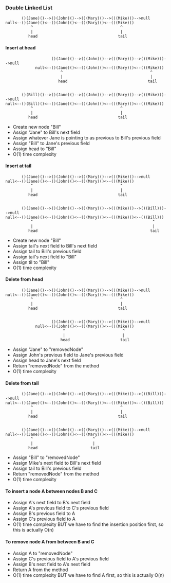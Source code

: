 ### Double Linked List
           ()(Jane)()-->()(John)()-->()(Mary)()-->()(Mike)()-->null  
    null<--()(Jane)()<--()(John)()<--()(Mary)()<--()(Mike)()  
               ^                                      ^
               |                                      |
              head                                   tail  

#### Insert at head
                        ()(Jane)()-->()(John)()-->()(Mary)()-->()(Mike)()-->null  
                 null<--()(Jane)()<--()(John)()<--()(Mary)()<--()(Mike)()  
                            ^                                      ^
                            |                                      |
                           head                                   tail
              
              
           ()(Bill)()-->()(Jane)()-->()(John)()-->()(Mary)()-->()(Mike)()-->null  
    null<--()(Bill)()<--()(Jane)()<--()(John)()<--()(Mary)()<--()(Mike)()  
               ^                                      ^
               |                                      |
              head                                   tail  
- Create new node "Bill"  
- Assign "Jane" to Bill's next field  
- Assign whatever Jane is pointing to as previous to Bill's previous field  
- Assign "Bill" to Jane's previous field  
- Assign head to "Bill"  
- O(1) time complexity  


#### Insert at tail
           ()(Jane)()-->()(John)()-->()(Mary)()-->()(Mike)()-->null  
    null<--()(Jane)()<--()(John)()<--()(Mary)()<--()(Mike)()  
               ^                                      ^
               |                                      |
              head                                   tail
                           
                           
           ()(Jane)()-->()(John)()-->()(Mary)()-->()(Mike)()-->()(Bill)()-->null  
    null<--()(Jane)()<--()(John)()<--()(Mary)()<--()(Mike)()<--()(Bill)()  
               ^                                                    ^
               |                                                    |
              head                                                 tail     
- Create new node "Bill"  
- Assign tail's next field to Bill's next field  
- Assign tail  to Bill's previous field  
- Assign tail's next field to "Bill"  
- Assign til to "Bill"  
- O(1) time complexity  


#### Delete from head
           ()(Jane)()-->()(John)()-->()(Mary)()-->()(Mike)()-->null  
    null<--()(Jane)()<--()(John)()<--()(Mary)()<--()(Mike)()  
               ^                                      ^
               |                                      |
              head                                   tail
              
              
                        ()(John)()-->()(Mary)()-->()(Mike)()-->null  
                 null<--()(John)()<--()(Mary)()<--()(Mike)()  
                             ^                         ^
                             |                         |
                            head                      tail
- Assign "Jane" to "removedNode"  
- Assign John's previous field to Jane's previous field  
- Assign head to Jane's next field  
- Return "removedNode" from the method  
- O(1) time complexity  


#### Delete from tail
           ()(Jane)()-->()(John)()-->()(Mary)()-->()(Mike)()-->()(Bill)()-->null  
    null<--()(Jane)()<--()(John)()<--()(Mary)()<--()(Mike)()<--()(Bill)()  
               ^                                      ^
               |                                      |
              head                                   tail
                            
                            
           ()(Jane)()-->()(John)()-->()(Mary)()-->()(Mike)()-->null  
    null<--()(Jane)()<--()(John)()<--()(Mary)()<--()(Mike)()  
               ^                          ^
               |                          |
              head                       tail
- Assign "Bill" to "removedNode"  
- Assign Mike's next field to Bill's next field  
- Assign tail to Bill's previous field  
- Return "removedNode" from the method  
- O(1) time complexity  


#### To insert a node A between nodes B and C
- Assign A's next field to B's next field  
- Assign A's previous field to C's previous field  
- Assign B's previous field to A  
- Assign C's previous field to A  
- O(1) time complexity BUT we have to find the insertion position first, so this is actually O(n)  



#### To remove node A from between B and C
- Assign A to "removedNode"  
- Assign C's previous field to A's previous field  
- Assign B's next field to A's next field  
- Return A from the method  
- O(1) time complexity BUT we have to find A first, so this is actually O(n)  



